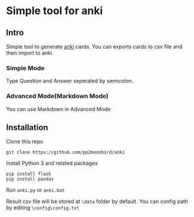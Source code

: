 # Simple tool for anki

## Intro

Simple tool to generate [anki](https://apps.ankiweb.net/) cards. You can exports cards to csv file and then import to anki.

### Simple Mode

Type Question and Answer seperated by semicolon.

### Advanced Mode(Markdown Mode)

You can use Markdown in Advanced Mode

## Installation

Clone this repo

    git clone https://github.com/pp2moonbird/anki

Install Python 3 and related packages

    pip install flask
    pip install pandas

Run `anki.py` or `anki.bat`

Result csv file will be stored at `\data` folder by default. You can config path by editing `\config\config.txt`